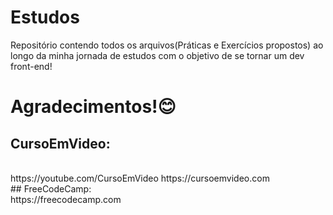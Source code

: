 # Estudos

Repositório contendo todos os arquivos(Práticas e 
Exercícios propostos) ao longo da minha jornada de 
estudos com o objetivo de se tornar um dev front-end!

# Agradecimentos!😊

## CursoEmVideo: 
<br />
https://youtube.com/CursoEmVideo
https://cursoemvideo.com
<br />
## FreeCodeCamp:
<br />
https://freecodecamp.com
